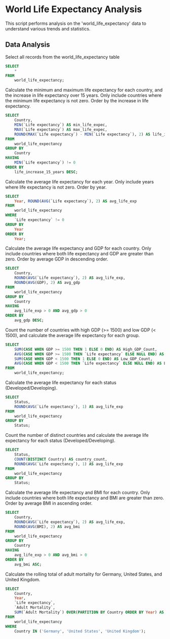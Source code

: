 # World Life Expectancy Analysis

This script performs analysis on the 'world_life_expectancy' data to understand various trends and statistics.

## Data Analysis

Select all records from the world_life_expectancy table
```sql
SELECT 
	*
FROM 
	world_life_expectancy;
```

Calculate the minimum and maximum life expectancy for each country, and the increase in life expectancy over 15 years. Only include countries where the minimum life expectancy is not zero. Order by the increase in life expectancy.
```sql
SELECT
	Country, 
    MIN(`Life expectancy`) AS min_life_expec, 
    MAX(`Life expectancy`) AS max_life_expec,
    ROUND(MAX(`Life expectancy`) - MIN(`Life expectancy`), 2) AS life_increase_15_years
FROM
	world_life_expectancy
GROUP BY 
	Country
HAVING
	MIN(`Life expectancy`) != 0
ORDER BY 
	life_increase_15_years DESC;
```

Calculate the average life expectancy for each year. Only include years where life expectancy is not zero. Order by year.
```sql
SELECT 
	Year, ROUND(AVG(`Life expectancy`), 2) AS avg_life_exp
FROM 
	world_life_expectancy
WHERE
	`Life expectancy` != 0
GROUP BY 
	Year  
ORDER BY
	Year;
```

Calculate the average life expectancy and GDP for each country. Only include countries where both life expectancy and GDP are greater than zero. Order by average GDP in descending order.
```sql
SELECT 
	Country, 
    ROUND(AVG(`Life expectancy`), 2) AS avg_life_exp, 
    ROUND(AVG(GDP), 2) AS avg_gdp
FROM
	world_life_expectancy
GROUP BY 
	Country
HAVING 
	avg_life_exp > 0 AND avg_gdp > 0
ORDER BY
	avg_gdp DESC;
```

Count the number of countries with high GDP (>= 1500) and low GDP (< 1500), and calculate the average life expectancy for each group.
```sql
SELECT
	SUM(CASE WHEN GDP >= 1500 THEN 1 ELSE 0 END) AS High_GDP_Count,
    AVG(CASE WHEN GDP >= 1500 THEN `Life expectancy` ELSE NULL END) AS High_GDP_Life_Expectancy,
    SUM(CASE WHEN GDP < 1500 THEN 1 ELSE 0 END) AS Low_GDP_Count,
    AVG(CASE WHEN GDP < 1500 THEN `Life expectancy` ELSE NULL END) AS Low_GDP_Life_Expectancy
FROM 
	world_life_expectancy;
```

Calculate the average life expectancy for each status (Developed/Developing).
```sql
SELECT
	Status,
    ROUND(AVG(`Life expectancy`), 1) AS avg_life_exp
FROM 
	world_life_expectancy
GROUP BY
	Status;
```

Count the number of distinct countries and calculate the average life expectancy for each status (Developed/Developing).
```sql
SELECT
	Status,
    COUNT(DISTINCT Country) AS country_count,
    ROUND(AVG(`Life expectancy`), 1) AS avg_life_exp
FROM 
	world_life_expectancy
GROUP BY
	Status;
```

Calculate the average life expectancy and BMI for each country. Only include countries where both life expectancy and BMI are greater than zero. Order by average BMI in ascending order.
```sql
SELECT
	Country, 
    ROUND(AVG(`Life expectancy`), 2) AS avg_life_exp, 
    ROUND(AVG(BMI), 2) AS avg_bmi
FROM
	world_life_expectancy
GROUP BY 
	Country
HAVING 
	avg_life_exp > 0 AND avg_bmi > 0
ORDER BY
	avg_bmi ASC;
```

Calculate the rolling total of adult mortality for Germany, United States, and United Kingdom.
```sql
SELECT
    Country, 
    Year,
    `Life expectancy`, 
    `Adult Mortality`,
    SUM(`Adult Mortality`) OVER(PARTITION BY Country ORDER BY Year) AS Rolling_Total
FROM
    world_life_expectancy
WHERE
    Country IN ('Germany', 'United States', 'United Kingdom');
```

































